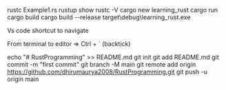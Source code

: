 rustc Example1.rs
rustup show
rustc -V
cargo new learning_rust
cargo run
cargo build
cargo build --release
target\debug\learning_rust.exe


Vs code shortcut to navigate 

From terminal to editor => Ctrl + ` (backtick)

echo "# RustProgramming" >> README.md
git init
git add README.md
git commit -m "first commit"
git branch -M main
git remote add origin https://github.com/dhirumaurya2008/RustProgramming.git
git push -u origin main
